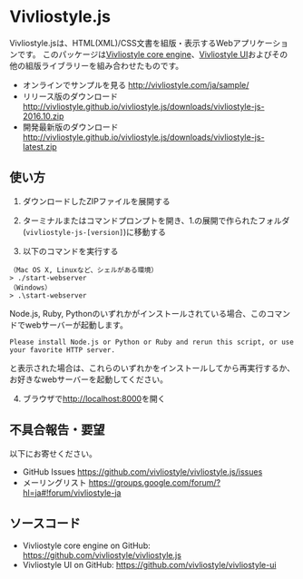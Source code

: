 # Vivliostyle.js

Vivliostyle.jsは、HTML(XML)/CSS文書を組版・表示するWebアプリケーションです。
このパッケージは[Vivliostyle core engine](https://github.com/vivliostyle/vivliostyle.js)、[Vivliostyle UI](https://github.com/vivliostyle/vivliostyle-ui)およびその他の組版ライブラリーを組み合わせたものです。

- オンラインでサンプルを見る <http://vivliostyle.com/ja/sample/>
- リリース版のダウンロード <http://vivliostyle.github.io/vivliostyle.js/downloads/vivliostyle-js-2016.10.zip>
- 開発最新版のダウンロード <http://vivliostyle.github.io/vivliostyle.js/downloads/vivliostyle-js-latest.zip>

## 使い方

1. ダウンロードしたZIPファイルを展開する

2. ターミナルまたはコマンドプロンプトを開き、1.の展開で作られたフォルダ(`vivliostyle-js-[version]`)に移動する

3. 以下のコマンドを実行する

  ```
  （Mac OS X, Linuxなど、シェルがある環境）
  > ./start-webserver
  （Windows）
  > .\start-webserver
  ```

  Node.js, Ruby, Pythonのいずれかがインストールされている場合、このコマンドでwebサーバーが起動します。

  ```
  Please install Node.js or Python or Ruby and rerun this script, or use your favorite HTTP server.
  ```
  と表示された場合は、これらのいずれかをインストールしてから再実行するか、お好きなwebサーバーを起動してください。

4. ブラウザで<http://localhost:8000>を開く

## 不具合報告・要望

以下にお寄せください。

- GitHub Issues <https://github.com/vivliostyle/vivliostyle.js/issues>
- メーリングリスト <https://groups.google.com/forum/?hl=ja#!forum/vivliostyle-ja>

## ソースコード

- Vivliostyle core engine on GitHub: <https://github.com/vivliostyle/vivliostyle.js>
- Vivliostyle UI on GitHub: <https://github.com/vivliostyle/vivliostyle-ui>
